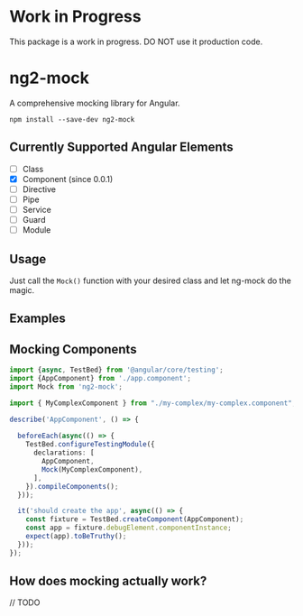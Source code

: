 # Work in Progress

This package is a work in progress. DO NOT use it production code.

# ng2-mock

A comprehensive mocking library for Angular.

```
npm install --save-dev ng2-mock
```

## Currently Supported Angular Elements

- [ ] Class
- [x] Component (since 0.0.1)
- [ ] Directive
- [ ] Pipe
- [ ] Service
- [ ] Guard
- [ ] Module

## Usage

Just call the `Mock()` function with your desired class and let ng-mock do the magic.

## Examples

## Mocking Components
```typescript
import {async, TestBed} from '@angular/core/testing';
import {AppComponent} from './app.component';
import Mock from 'ng2-mock';

import { MyComplexComponent } from "./my-complex/my-complex.component";

describe('AppComponent', () => {
  
  beforeEach(async(() => {
    TestBed.configureTestingModule({
      declarations: [
        AppComponent,
        Mock(MyComplexComponent),
      ],
    }).compileComponents();
  }));

  it('should create the app', async(() => {
    const fixture = TestBed.createComponent(AppComponent);
    const app = fixture.debugElement.componentInstance;
    expect(app).toBeTruthy();
  }));
});
```

## How does mocking actually work?

// TODO
